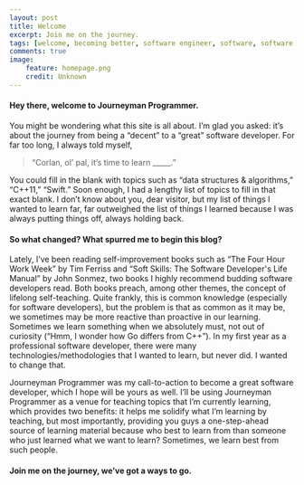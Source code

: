 ```yaml
---
layout: post
title: Welcome
excerpt: Join me on the journey.
tags: [welcome, becoming better, software engineer, software, software development]
comments: true
image:
    feature: homepage.png
    credit: Unknown
---
```


#### Hey there, welcome to Journeyman Programmer.

You might be wondering what this site is all about. I’m glad you asked: it’s about the journey from being a “decent” to a “great” software developer. For far too long, I always told myself, 

> “Corlan, ol’ pal, it’s time to learn _____.” 

You could fill in the blank with topics such as “data structures & algorithms,” “C++11,” “Swift.” Soon enough, I had a lengthy list of topics to fill in that exact blank. I don’t know about you, dear visitor, but my list of things I wanted to learn far, far outweighed the list of things I learned because I was always putting things off, always holding back. 

#### So what changed? What spurred me to begin this blog?

Lately, I’ve been reading self-improvement books such as “The Four Hour Work Week” by Tim Ferriss and “Soft Skills: The Software Developer's Life Manual” by John Sonmez, two books I highly recommend budding software developers read. Both books preach, among other themes, the concept of lifelong self-teaching. Quite frankly, this is common knowledge (especially for software developers), but the problem is that as common as it may be, we sometimes may be more reactive than proactive in our learning. Sometimes we learn something when we absolutely must, not out of curiosity (“Hmm, I wonder how Go differs from C++”). In my first year as a professional software developer, there were many technologies/methodologies that I wanted to learn, but never did. I wanted to change that.

Journeyman Programmer was my call-to-action to become a great software developer, which I hope will be yours as well. I’ll be using Journeyman Programmer as a venue for teaching topics that I’m currently learning, which provides two benefits: it helps me solidify what I’m learning by teaching, but most importantly, providing you guys a one-step-ahead source of learning material because who best to learn from than someone who just learned what we want to learn? Sometimes, we learn best from such people.


#### Join me on the journey, we’ve got a ways to go.
